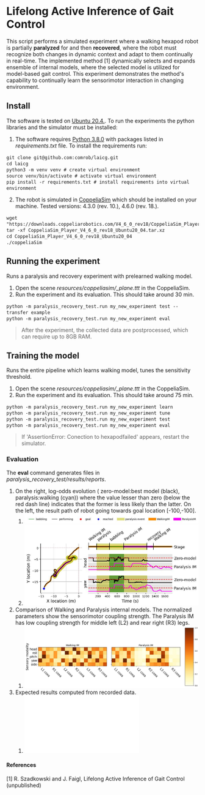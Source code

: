 # Lifelong Active Inference of Gait Control
This script performs a simulated experiment where a walking hexapod robot is partially **paralyzed** for and then **recovered**,
where the robot must recognize both changes in dynamic context and adapt to them continually in real-time.
The implemented method [1] dynamically selects and expands ensemble of internal models, where the selected model is utilized for model-based gait control.
This experiment demonstrates the method's capability to continually learn the sensorimotor interaction in changing environment.

## Install
The software is tested on [Ubuntu 20.4.](https://releases.ubuntu.com/20.04/). To run the experiments the python libraries and the simulator must be installed:

1. The software requires [Python 3.8.0](https://www.python.org/) with packages listed in *requirements.txt* file. To install the requirements run:
```setup
git clone git@github.com:comrob/laicg.git
cd laicg
python3 -m venv venv # create virtual environment
source venv/bin/activate # activate virtual environment
pip install -r requirements.txt # install requirements into virtual environment
```

2. The robot is simulated in [CoppeliaSim](https://www.coppeliarobotics.com/) which should be installed on your machine. Tested versions: 4.3.0 (rev. 10.), 4.6.0 (rev. 18.).

```setup
wget "https://downloads.coppeliarobotics.com/V4_6_0_rev18/CoppeliaSim_Player_V4_6_0_rev18_Ubuntu20_04.tar.xz"
tar -xf CoppeliaSim_Player_V4_6_0_rev18_Ubuntu20_04.tar.xz
cd CoppeliaSim_Player_V4_6_0_rev18_Ubuntu20_04
./coppeliaSim
```
## Running the experiment
Runs a paralysis and recovery experiment with prelearned walking model.
1. Open the scene *resources/coppeliasim/_plane.ttt* in the CoppeliaSim.
2. Run the experiment and its evaluation. This should take around 30 min.
```setup
python -m paralysis_recovery_test.run my_new_experiment test --transfer example
python -m paralysis_recovery_test.run my_new_experiment eval
```
> After the experiment, the collected data are postprocessed, which can require up to 8GB RAM.

## Training the model
Runs the entire pipeline which learns walking model, tunes the sensitivity threshold. 

1. Open the scene *resources/coppeliasim/_plane.ttt* in the CoppeliaSim.
2. Run the experiment and its evaluation. This should take around 75 min.
```setup
python -m paralysis_recovery_test.run my_new_experiment learn
python -m paralysis_recovery_test.run my_new_experiment tune
python -m paralysis_recovery_test.run my_new_experiment test
python -m paralysis_recovery_test.run my_new_experiment eval
```
> If 'AssertionError: Conection to hexapodfailed' appears, restart the simulator.
### Evaluation
The **eval** command generates files in *paralysis_recovery_test/results/reports*.
1. On the right, log-odds evolution ( zero-model:best model (black), paralysis:walking (cyan)) where the value lesser than zero (below the red dash line) indicates that the former is less likely than the latter. On the left, the result path of robot going towards goal location [-100,-100].
   1. ![](paralysis_recovery_test/results/reports/example/paralysis_recovery/detail_map_legend.jpg)
   2. ![](paralysis_recovery_test/results/reports/example/paralysis_recovery/intermodel_competition.jpg)
2. Comparison of Walking and Paralysis internal models. The normalized parameters show the sensorimotor coupling strength. The Paralysis IM has low coupling strength for middle left (L2) and rear right (R3) legs.
   1. ![](paralysis_recovery_test/results/reports/example/paralysis_recovery/models.jpg)
3. Expected results computed from recorded data.
   1. ![](paralysis_recovery_test/results/reports/example/report.json)

#### References
[1] R. Szadkowski and J. Faigl, Lifelong Active Inference of Gait Control (unpublished)
